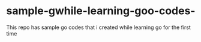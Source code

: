 # sample-gwhile-learning-goo-codes-
This repo has sample go codes that i created while learning go for the first time
